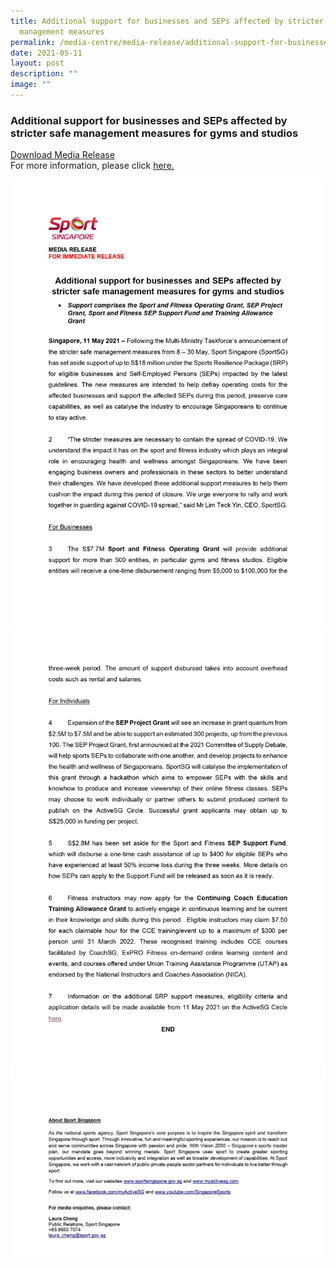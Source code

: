 ```yaml
---
title: Additional support for businesses and SEPs affected by stricter safe
  management measures
permalink: /media-centre/media-release/additional-support-for-businesses-and-seps-affected-by-stricter-safe/
date: 2021-05-11
layout: post
description: ""
image: ""
---
```

### **Additional support for businesses and SEPs affected by stricter safe management measures for gyms and studios**

[Download Media Release](/files/Media%20Centre/Media%20Release/2021/May/newMedia%20ReleaseAdditional%20support%20for%20businesses%20SEPs%20affected%20by%20stricter%20safe%20management.pdf)
<br>For more information, please click [here.](https://go.gov.sg/srp2020)

![](/images/Media%20Centre/Media%20Release/2021/May/new1Media%20ReleaseAdditional%20support%20for%20businesses%20SEPs%20affected%20by%20stricter%20safe%20management.jpeg)
![](/images/Media%20Centre/Media%20Release/2021/May/new2Media%20ReleaseAdditional%20support%20for%20businesses%20SEPs%20affected%20by%20stricter%20safe%20management.jpeg)
![](/images/Media%20Centre/Media%20Release/2021/May/new3MediaReleaseAdditionalsupportforbusinessesSEPsaffectedbystrictersafemanagementmeasuresCLEAR.jpeg)